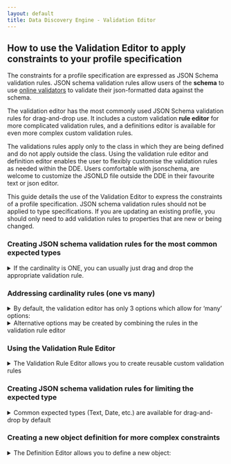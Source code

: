 ```yaml
---
layout: default
title: Data Discovery Engine - Validation Editor
---
```


## How to use the Validation Editor to apply constraints to your profile specification

The constraints for a profile specification are expressed as JSON Schema validation rules. JSON schema validation rules allow users of the **schema** to use [online validators](https://www.jsonschemavalidator.net/) to validate their json-formatted data against the schema.

The validation editor has the most commonly used JSON Schema validation rules for drag-and-drop use. It includes a custom validation **rule editor** for more complicated validation rules, and a definitions editor is available for even more complex custom validation rules. 

The validations rules apply only to the class in which they are being defined and do not apply outside the class. Using the validation rule editor and definition editor enables the user to flexibly customise the validation rules as needed within the DDE. Users comfortable with jsonschema, are welcome to customize the JSONLD file outside the DDE in their favourite text or json editor.

This guide details the use of the Validation Editor to express the constraints of a profile specification. JSON schema validation rules should not be applied to type specifications. If you are updating an existing profile, you should only need to add validation rules to properties that are new or being changed.

### Creating JSON schema validation rules for the most common expected types
<details>
  <summary>If the cardinality is ONE, you can usually just drag and drop the appropriate validation rule.</summary>

The most basic validation rule is expressing an expected type for a property. For example, each property should have an expected type of value (e.g. - the expected type for the `name` property is usually `schema:Text`.) The most common expected types are already available by default. They include:  
- "schema:Text" = `string` drag-and-drop option
- "schema:Integer" = `integer` drag-and-drop option
- "schema:Boolean" = `boolean` drag-and-drop option
- "schema:URL" = `url` drag-and-drop option
- "schema:Date" = `date` drag-and-drop option
</details>

### Addressing cardinality rules (one vs many)
<details>
  <summary>By default, the validation editor has only 3 options which allow for ‘many’ options:</summary>

  - string(s), which allows a property to have `many` inputs as long as the expected type is “schema:Text”
  - keyword(s), same as string(s)
  - Enumeration, which allows the user to set a fixed list of string options
</details>
<details>
  <summary>Alternative options may be created by combining the rules in the validation rule editor</summary>

  - For example, we can see that the [validation rule for url](https://docs.google.com/presentation/d/1yl_aTm-od5U729-nVZWsGnl33oTDTS3NNlLzou60phI/edit#slide=id.g12bfbc3a89b_3_178) is: 
      
     `{“type”: “string”, “format”: “uri”}`
  - And we can see that the [validation rule for string(s)](https://docs.google.com/presentation/d/1yl_aTm-od5U729-nVZWsGnl33oTDTS3NNlLzou60phI/edit#slide=id.g12bfbc3a89b_3_191) is:
    
     ```json
     {“oneOf”: [
       {“type”: “string”},
       {“type”: “array”,
        “items”: 
          {“type”: “string”}
       }
     ]}
     ```
 - We can use the validation rule editor (see the next section) to create a new rule which combines the two rules to be:
  
  ```json
     {“oneOf”: [
       {“type”: “string”, “format”: “uri”},
       {“type”: “array”,
        “items”: 
          {“type”: “string”, “format”: “uri”}
       }
     ]}
  ```

</details>

### Using the Validation Rule Editor
<details>
  <summary>The Validation Rule Editor allows you to create reusable custom validation rules</summary>

 - Note this requires some familiarity with (or a willingness) to learn a bit of JSON schema
 - Click on the [(+) icon](https://docs.google.com/presentation/d/1yl_aTm-od5U729-nVZWsGnl33oTDTS3NNlLzou60phI/edit#slide=id.g12bfbc3a89b_3_126) following the available validation rules
 - Name your new validation rule and [click ‘ok’](https://docs.google.com/presentation/d/1yl_aTm-od5U729-nVZWsGnl33oTDTS3NNlLzou60phI/edit#slide=id.g12bfbc3a89b_3_201)
 - Now that it has been created, [click on it](https://docs.google.com/presentation/d/1yl_aTm-od5U729-nVZWsGnl33oTDTS3NNlLzou60phI/edit#slide=id.g12bfbc3a89b_3_210) to edit it in the [validation rule editor](https://docs.google.com/presentation/d/1yl_aTm-od5U729-nVZWsGnl33oTDTS3NNlLzou60phI/edit#slide=id.g12bfbc3a89b_3_220)
 - Edit it as needed and [click ‘save’](https://docs.google.com/presentation/d/1yl_aTm-od5U729-nVZWsGnl33oTDTS3NNlLzou60phI/edit#slide=id.g12bfbc3a89b_3_238). Once saved, you can drag-and-drop it to the appropriate property.
</details>
  

### Creating JSON schema validation rules for limiting the expected type
<details>
  <summary>Common expected types (Text, Date, etc.) are available for drag-and-drop by default</summary>

 It may be necessary to create custom validation rules for expected types not available by default including:
 <details>
   <summary>Other Jsonschema-acceptable expected types</summary>
 
 - There are a few expected types which can translate to Jsonschema-acceptable format; however, they are not common enough to clutter the user interface. Use the validation rule editor for these types
  - "schema:Datetime" = `{"type": "string", "format":"datetime"}`
  - "schema:Number" = `{"type": "number"}`
 </details>
 
 <details>
   <summary>All other expected types (from schema.org, bioschemas or any registered schema)</summary>
   
 Three examples of commonly-used example expected types have already been included:
  - object | Person (example of expected type = “schema:Person” treated as a simple drag-and-drop object)
  - DEF | citation (example of a citation defined in the validation only, and then referenced by the validation rule).
  - ontology (example of an object which references an external vocabulary) 
  
 </details> 
  
</details>



### Creating a new object definition for more complex constraints
<details>
  <summary>The Definition Editor allows you to define a new object:</summary>

Object definitions enable more efficient validation rule creation. For example, if multiple properties have a mix of non-default expected types, it is more efficient to define that expected type as an object, and then reference that definition for each property. When you create a new object definition, a corresponding drag-n-drop option will be created with it so that you can reference a single instance of the object (one), or an array of the object (many). To create a new object definition and its corresponding drag-n-drop options:
 - Click on the [(+) icon](https://docs.google.com/presentation/d/1yl_aTm-od5U729-nVZWsGnl33oTDTS3NNlLzou60phI/edit#slide=id.p48) under ‘Definition’
 - Name the new object definition and [click ‘OK’](https://docs.google.com/presentation/d/1yl_aTm-od5U729-nVZWsGnl33oTDTS3NNlLzou60phI/edit#slide=id.p49)
 - Click on the [edit icon](https://docs.google.com/presentation/d/1yl_aTm-od5U729-nVZWsGnl33oTDTS3NNlLzou60phI/edit#slide=id.p50) for the new object definition
 - If you don’t know how to write a new definition, click on [edit icon for the the citation definition](https://docs.google.com/presentation/d/1yl_aTm-od5U729-nVZWsGnl33oTDTS3NNlLzou60phI/edit#slide=id.p46)
 - Highlight the definition and copy it (ctrl+c)
 - Then go back to your [new object definition](https://docs.google.com/presentation/d/1yl_aTm-od5U729-nVZWsGnl33oTDTS3NNlLzou60phI/edit#slide=id.p52) and [paste](https://docs.google.com/presentation/d/1yl_aTm-od5U729-nVZWsGnl33oTDTS3NNlLzou60phI/edit#slide=id.p53)
 - Change the [description, ‘@type’, and properties](https://docs.google.com/presentation/d/1yl_aTm-od5U729-nVZWsGnl33oTDTS3NNlLzou60phI/edit#slide=id.p54) as needed and save your changes
 - Two new validation rules will be added to your validation drag-and-drop options for you to use:
  - `DEF | your definition name` ← allows singular instance of definition (one)
  - `DEF | your definition name(s)` ← allows multiple instance of your definition (many)
  
</details>

